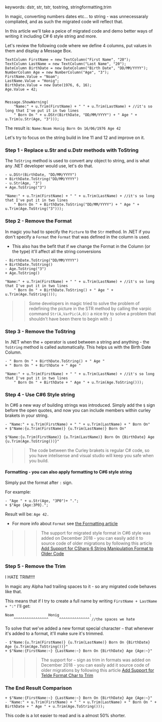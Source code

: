 keywords: dstr, str, tstr, tostring, stringformatting,trim

In magic,  converting numbers dates etc... to string - was unnecessaraly compliated, and as such the migrated code will reflect that.

In this article we'll take a peice of migrated code and demo better ways of writing it including C# 6 style string and more.

Let's review the following code where we define 4 columns, put values in them and display a Message Box.

```csdiff
TextColumn FirstName = new TextColumn("First Name", "20");
TextColumn LastName = new TextColumn("Last Name", "20");
DateColumn BirthDate = new DateColumn("Birth Date", "DD/MM/YYYY");
NumberColumn Age = new NumberColumn("Age", "3");
FirstName.Value = "Noam";
LastName.Value = "Honig";
BirthDate.Value = new Date(1976, 6, 16);
Age.Value = 42;


Message.ShowWarning(
	"Name:" + u.Trim(FirstName) + " " + u.Trim(LastName) + //it's so long that I've put it in two lines
    " Born On " + u.DStr(BirthDate, "DD/MM/YYYY") + " Age " + u.Trim(u.Str(Age, "3")));
```
The result is:
`Name:Noam Honig Born On 16/06/1976 Age 42`

Let's try to focus on the string build in line 11 and 12 and improve on it.
### Step 1 - Replace u.Str and u.Dstr methods with ToString
The `ToString` method is used to convert any object to string, and is what any .NET developer would use, let's do that.
```csdiff
- u.DStr(BirthDate, "DD/MM/YYYY")
+ BirthDate.ToString("DD/MM/YYYY")
- u.Str(Age, "3")
+ Age.ToString("3")
```
```csdiff
"Name:" + u.Trim(FirstName) + " " + u.Trim(LastName) + //it's so long that I've put it in two lines
    " Born On " + BirthDate.ToString("DD/MM/YYYY") + " Age " + u.Trim(Age.ToString("3")));
```

### Step 2 - Remove the Format
In magic you had to specify the `Picture` to the `Str` method. In .NET if you don't specify a `Format` the `Format` that was defined in the column is used.
* This also has the befit that if we change the Format in the Column (or the type) it'll affect all the string conversions
```csdiff
- BirthDate.ToString("DD/MM/YYYY")
+ BirthDate.ToString()
- Age.ToString("3")
+ Age.ToString()
```
```csdiff
"Name:" + u.Trim(FirstName) + " " + u.Trim(LastName) + //it's so long that I've put it in two lines
    " Born On " + BirthDate.ToString() + " Age " + u.Trim(Age.ToString()));
```

>> Some developers in magic tried to solve the problem of redefining the picture in the STR method by calling the varpic command
>> `Str(A,VarPic(A,0))` a nice try to solve a problem that shouldn't have been there to begin with :)

### Step 3 - Remove the ToString
In .NET when the + operator is used between a string and anything - the `ToString` method is called automatically.
This helps us with the Birth Date Column.
```csdiff
- " Born On " + BirthDate.ToString() + " Age "
+ " Born On " + BirthDate + " Age "
```
```csdiff
"Name:" + u.Trim(FirstName) + " " + u.Trim(LastName) + //it's so long that I've put it in two lines
    " Born On " + BirthDate + " Age " + u.Trim(Age.ToString()));
```

### Step 4 - Use C#6 Style string 

In C#6 a new way of building strings was introduced. Simply add the `$` sign before the open quotes, and now you can include members within curley brakets in your string.
```csdiff
- "Name:" + u.Trim(FirstName) + " " + u.Trim(LastName) + " Born On"
+ $"Name:{u.Trim(FirstName)} {u.Trim(LastName)} Born On"
```
```csdiff
$"Name:{u.Trim(FirstName)} {u.Trim(LastName)} Born On {BirthDate} Age {u.Trim(Age.ToString())}"
```
>> The code between the Curley brakets is regular C# code, so you have intelisense and visual studio will keep you safe when you build.

#### Formatting - you can also apply formatting to C#6 style string
Simply put the format after `:` sign. 

For example:
```csdiff
- "Age " + u.Str(Age, "3P0")+ ".";
+ $"Age {Age:3P0}.";
```
Result will be:
`Age 42.`

* For more info about `Format` see [the Formatting article](formatting.html)

>>> The support for migrated style format in C#6 style was added on December 2018 - you can easily add it to source code of older migrations by following this article [Add Support for CSharp 6 String Manipulation Format to Older Code](add-support-for-csharp-6--string-manipulation-format-to-older-code.html)

### Step 5 - Remove the Trim
I HATE TRIM!!!!

In magic any Alpha had trailing spaces to it - so any migrated code behaves like that.

This means that if I try to create a full name by writing `FirstName + LastName + ":"` I'll get:
```csdiff
Noam                Honig              :
    ^^^^^^^^^^^^^^^^     ^^^^^^^^^^^^^^ //the spaces we hate
```

To solve that we've added a new format special character `~` that whenever it's added to a format, it'll make sure it's trimmed.

```csdiff
- $"Name:{u.Trim(FirstName)} {u.Trim(LastName)} Born On {BirthDate} Age {u.Trim(Age.ToString())}"
+ $"Name:{FirstName:~} {LastName:~} Born On {BirthDate} Age {Age:~}"
```
>>> The support for `~` sign as trim in formats was added on December 2018 - you can easily add it source code of older migrations by following this article [Add Support for Telde Format Char to Trim](add-support-for-telde-format-char-to-trim.html)


### The End Result Comparison
```csdiff
+ $"Name:{FirstName:~} {LastName:~} Born On {BirthDate} Age {Age:~}"
- "Name:" + u.Trim(FirstName) + " " + u.Trim(LastName) + " Born On " + BirthDate + " Age " + u.Trim(Age.ToString()));
```

This code is a lot easier to read and is a almost 50% shorter.
